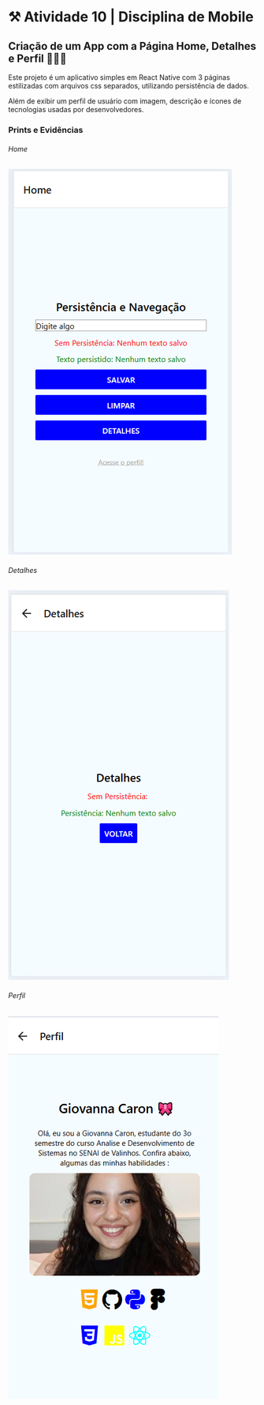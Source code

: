 # ⚒️ Atividade 10 | Disciplina de Mobile 

## Criação de um App com a Página Home, Detalhes e Perfil 🤳🏻📲

Este projeto é um aplicativo simples em React Native com 3 páginas estilizadas com arquivos css separados, utilizando persistência de dados. 

Além de exibir um perfil de usuário com imagem, descrição e ícones de tecnologias usadas por desenvolvedores.


### Prints e Evidências

###### Home
![Home](image.png)

###### Detalhes

![alt text](image-1.png)

###### Perfil

![alt text](image-2.png)

